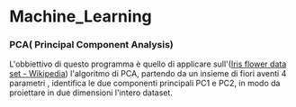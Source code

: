 # Machine_Learning

### PCA( Principal Component Analysis)

L'obbiettivo di questo programma è quello di applicare sull'([Iris flower data set - Wikipedia](https://en.wikipedia.org/wiki/Iris_flower_data_set)) l'algoritmo di PCA, partendo da un insieme di fiori aventi 4 parametri , identifica le due componenti principali PC1 e PC2, in modo da proiettare in due dimensioni l'intero dataset. 